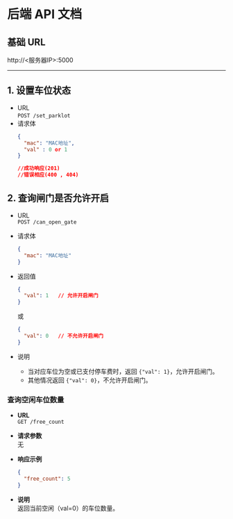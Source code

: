 # 后端 API 文档
## 基础 URL  

http://<服务器IP>:5000

---

## 1. 设置车位状态 

- URL  
  `POST /set_parklot`  
- 请求体  
  ```json
  {
    "mac": "MAC地址", 
    "val" : 0 or 1
  }

  //成功响应(201)
  //错误相应(400 , 404)
  ```

## 2. 查询闸门是否允许开启

- URL  
  `POST /can_open_gate`

- 请求体  
  ```json
  {
    "mac": "MAC地址"
  }
  ```

- 返回值  
  ```json
  {
    "val": 1   // 允许开启闸门
  }
  ```
  或
  ```json
  {
    "val": 0   // 不允许开启闸门
  }
  ```

- 说明  
  - 当对应车位为空或已支付停车费时，返回 `{"val": 1}`，允许开启闸门。
  - 其他情况返回 `{"val": 0}`，不允许开启闸门。

### 查询空闲车位数量

- **URL**  
  `GET /free_count`

- **请求参数**  
  无

- **响应示例**
  ```json
  {
    "free_count": 5
  }
  ```

- **说明**  
  返回当前空闲（val=0）的车位数量。